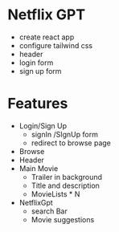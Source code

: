 # Netflix GPT
- create react app
- configure tailwind css
- header
- login form
- sign up form



# Features 
- Login/Sign Up
    - signIn /SIgnUp form
    - redirect to browse page
- Browse
 - Header
 - Main Movie
     - Trailer in background
     - Title and description
     - MovieLists * N
 - NetflixGpt
    - search Bar
    - Movie suggestions

    

